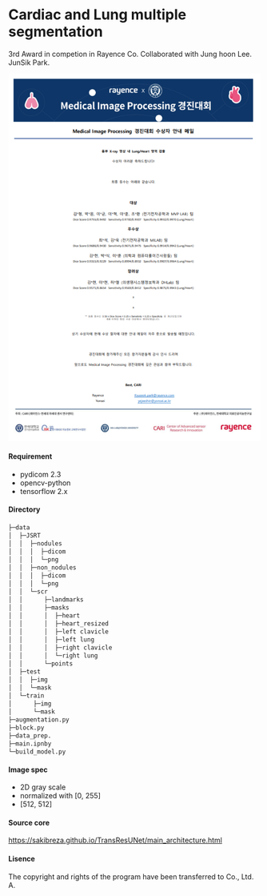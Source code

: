 # Cardiac and Lung multiple segmentation
3rd Award in competion in Rayence Co.
Collaborated with Jung hoon Lee. JunSik Park.

![award](./images/competition.png)


#### Requirement
- pydicom 2.3
- opencv-python
- tensorflow 2.x

#### Directory
```
├─data
│  ├─JSRT
│  │  ├─nodules
│  │  │  ├─dicom
│  │  │  └─png
│  │  ├─non_nodules
│  │  │  ├─dicom
│  │  │  └─png
│  │  └─scr
│  │      ├─landmarks
│  │      ├─masks
│  │      │  ├─heart
│  │      │  ├─heart_resized
│  │      │  ├─left clavicle
│  │      │  ├─left lung
│  │      │  ├─right clavicle
│  │      │  └─right lung
│  │      └─points
│  ├─test
│  │  ├─img
│  │  └─mask
│  └─train
│      ├─img
│      └─mask
├─augmentation.py 
├─block.py
├─data_prep.
├─main.ipnby
└─build_model.py

```

#### Image spec
- 2D gray scale
- normalized with [0, 255]
- [512, 512]


#### Source core
https://sakibreza.github.io/TransResUNet/main_architecture.html


#### Lisence
The copyright and rights of the program have been transferred to Co., Ltd. A.
